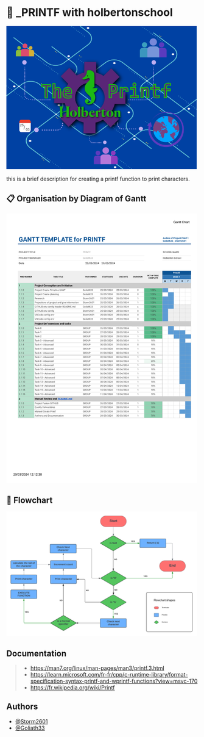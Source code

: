 # :wrench: _PRINTF with holbertonschool

<img src="https://github.com/Storm2601/holbertonschool-printf/blob/main/images/printf_head.png" width="500">

this is a brief description for creating a printf function to print characters.

## :clipboard: Organisation by Diagram of Gantt

<img src="https://github.com/Storm2601/holbertonschool-printf/blob/main/docs/diagrammeganttprintf.pdf" width="500">

## :construction: Flowchart

<img src="https://github.com/Storm2601/holbertonschool-printf/blob/main/images/flowchart_printf.png" width="500">


## Documentation 

> - https://man7.org/linux/man-pages/man3/printf.3.html
> - https://learn.microsoft.com/fr-fr/cpp/c-runtime-library/format-specification-syntax-printf-and-wprintf-functions?view=msvc-170
> - https://fr.wikipedia.org/wiki/Printf

## Authors

- [@Storm2601](https://github.com/Storm2601)
- [@Goliath33](https://github.com/Goliath33)
